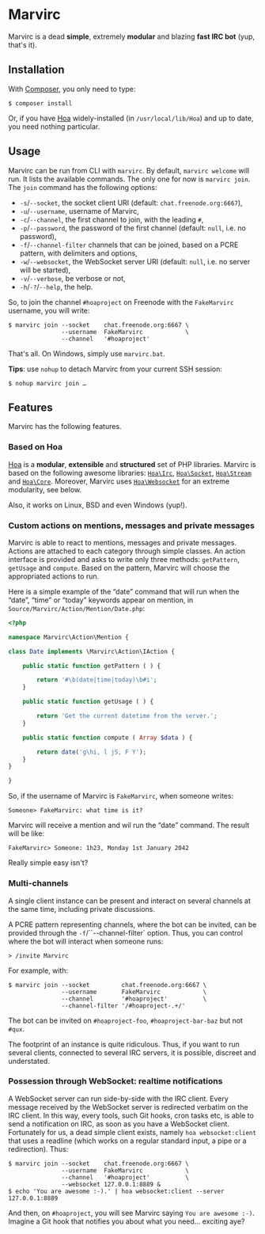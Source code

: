 # Marvirc

Marvirc is a dead **simple**, extremely **modular** and blazing **fast IRC bot**
(yup, that's it).

## Installation

With [Composer](http://getcomposer.org/), you only need to type:

    $ composer install

Or, if you have [Hoa](http://hoa-project.net/) widely-installed (in
`/usr/local/lib/Hoa`) and up to date, you need nothing particular.

## Usage

Marvirc can be run from CLI with `marvirc`. By default, `marvirc welcome` will
run. It lists the available commands. The only one for now is `marvirc join`.
The `join` command has the following options:

  * `-s`/`--socket`, the socket client URI (default: `chat.freenode.org:6667`),
  * `-u`/`--username`, username of Marvirc,
  * `-c`/`--channel`, the first channel to join, with the leading `#`,
  * `-p`/`--password`, the password of the first channel (default: `null`, i.e.
    no password),
  * `-f`/`--channel-filter` channels that can be joined, based on a PCRE
    pattern, with delimiters and options,
  * `-w`/`--websocket`, the WebSocket server URI (default: `null`, i.e. no
    server will be started),
  * `-v`/`--verbose`, be verbose or not,
  * `-h`/`-?`/`--help`, the help.

So, to join the channel `#hoaproject` on Freenode with the `FakeMarvirc`
username, you will write:

    $ marvirc join --socket    chat.freenode.org:6667 \
                   --username  FakeMarvirc            \
                   --channel   '#hoaproject'

That's all. On Windows, simply use `marvirc.bat`.

**Tips**: use `nohup` to detach Marvirc from your current SSH session:

    $ nohup marvirc join …

## Features

Marvirc has the following features.

### Based on Hoa

[Hoa](http://hoa-project.net/) is a **modular**, **extensible** and
**structured** set of PHP libraries. Marvirc is based on the following awesome
libraries: [`Hoa\Irc`](https://github.com/hoaproject/Irc),
[`Hoa\Socket`](https://github.com/hoaproject/Socket),
[`Hoa\Stream`](https://github.com/hoaproject/Stream) and
[`Hoa\Core`](https://github.com/hoaproject/Core). Moreover, Marvirc uses
[`Hoa\Websocket`](https://github.com/hoaproject/Websocket) for an extreme
modularity, see below.

Also, it works on Linux, BSD and even Windows (yup!).

### Custom actions on mentions, messages and private messages

Marvirc is able to react to mentions, messages and private messages. Actions are
attached to each category through simple classes. An action interface is
provided and asks to write only three methods: `getPattern`, `getUsage` and
`compute`. Based on the pattern, Marvirc will choose the appropriated actions to
run.

Here is a simple example of the “date” command that will run when the “date”,
“time” or “today” keywords appear on mention, in
`Source/Marvirc/Action/Mention/Date.php`:

```php
<?php

namespace Marvirc\Action\Mention {

class Date implements \Marvirc\Action\IAction {

    public static function getPattern ( ) {

        return '#\b(date|time|today)\b#i';
    }

    public static function getUsage ( ) {

        return 'Get the current datetime from the server.';
    }

    public static function compute ( Array $data ) {

        return date('g\hi, l jS, F Y');
    }
}

}
```

So, if the username of Marvirc is `FakeMarvirc`, when someone writes:

    Someone> FakeMarvirc: what time is it?

Marvirc will receive a mention and wil run the “date” command. The result will
be like:

    FakeMarvirc> Someone: 1h23, Monday 1st January 2042

Really simple easy isn't?

### Multi-channels

A single client instance can be present and interact on several channels at the
same time, including private discussions.

A PCRE pattern representing channels, where the bot can be invited, can be
provided through the `-f`/``--channel-filter` option. Thus, you can control
where the bot will interact when someone runs:

    > /invite Marvirc

For example, with:

    $ marvirc join --socket         chat.freenode.org:6667 \
                   --username       FakeMarvirc            \
                   --channel        '#hoaproject'          \
                   --channel-filter '/#hoaproject-.+/'

The bot can be invited on `#hoaproject-foo`, `#hoaproject-bar-baz` but not
`#qux`.

The footprint of an instance is quite ridiculous. Thus, if you want to run
several clients, connected to several IRC servers, it is possible, discreet and
understated.

### Possession through WebSocket: realtime notifications

A WebSocket server can run side-by-side with the IRC client. Every message
received by the WebSocket server is redirected verbatim on the IRC client. In
this way, every tools, such Git hooks, cron tasks etc, is able to send a
notification on IRC, as soon as you have a WebSocket client. Fortunately for us,
a dead simple client exists, namely `hoa websocket:client` that uses a readline
(which works on a regular standard input, a pipe or a redirection). Thus:

    $ marvirc join --socket    chat.freenode.org:6667 \
                   --username  FakeMarvirc            \
                   --channel   '#hoaproject'          \
                   --websocket 127.0.0.1:8889 &
    $ echo 'You are awesome :-).' | hoa websocket:client --server 127.0.0.1:8889

And then, on `#hoaproject`, you will see Marvirc saying `You are awesome :-)`.
Imagine a Git hook that notifies you about what you need… exciting aye?